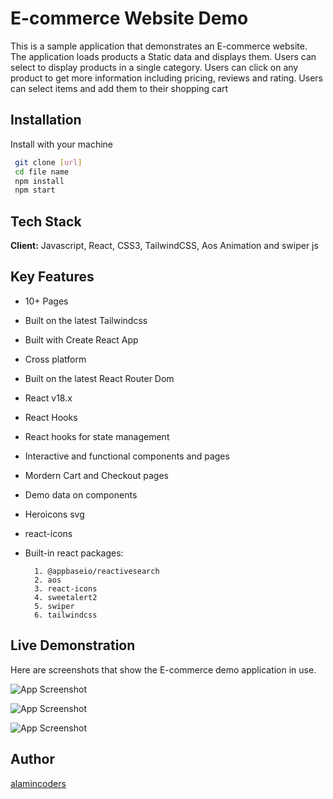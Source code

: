 
# E-commerce Website Demo

This is a sample application that demonstrates an E-commerce website. The application loads products a Static data and displays them. Users can select to display products in a single category. Users can click on any product to get more information including pricing, reviews and rating. Users can select items and add them to their shopping cart


## Installation

Install with your machine

```bash
 git clone [url]
 cd file name
 npm install
 npm start
```
    
## Tech Stack

**Client:** Javascript, React, CSS3, TailwindCSS, Aos Animation and swiper js


## Key Features

- 10+ Pages
- Built on the latest Tailwindcss
- Built with Create React App
- Cross platform
- Built on the latest React Router Dom
- React v18.x
- React Hooks
- React hooks for state management
- Interactive and functional components and pages
- Mordern Cart and Checkout pages
- Demo data on components
- Heroicons svg
- react-icons 
- Built-in react packages:

        1. @appbaseio/reactivesearch
        2. aos
        3. react-icons
        4. sweetalert2
        5. swiper
        6. tailwindcss


## Live Demonstration
Here are screenshots that show the E-commerce demo application in use.

![App Screenshot](https://i.ibb.co/k2pyD8G/smartmockups-lboixhvc.jpg)

![App Screenshot](https://i.ibb.co/xMV0wvf/demo-1.png)

![App Screenshot](https://i.ibb.co/74tP29N/demo-5.png)


## Author

[alamincoders](https://alamincoders.netlify.app/)

